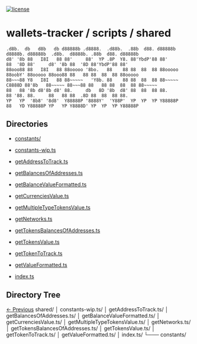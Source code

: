 
[![license](https://img.shields.io/github/license/jamesisaac/react-native-background-task.svg)](https://opensource.org/licenses/MIT)


# wallets-tracker / scripts / shared

```
.d8b.  db   d8b   db d88888b .d8888.  .d88b.  .88b  d88. d88888b        d8888b. d88888b  .d8b.  d8888b. .88b  d88. d88888b 
d8' '8b 88   I8I   88 88'     88'  YP .8P  Y8. 88'YbdP'88 88'            88  '8D 88'     d8' '8b 88  '8D 88'YbdP'88 88'     
88ooo88 88   I8I   88 88ooooo '8bo.   88    88 88  88  88 88ooooo        88oobY' 88ooooo 88ooo88 88   88 88  88  88 88ooooo 
88~~~88 Y8   I8I   88 88~~~~~   'Y8b. 88    88 88  88  88 88~~~~~ C8888D 88'8b   88~~~~~ 88~~~88 88   88 88  88  88 88~~~~~ 
88   88 '8b d8'8b d8' 88.     db   8D '8b  d8' 88  88  88 88.            88 '88. 88.     88   88 88  .8D 88  88  88 88.     
YP   YP  '8b8' '8d8'  Y88888P '8888Y'  'Y88P'  YP  YP  YP Y88888P        88   YD Y88888P YP   YP Y8888D' YP  YP  YP Y88888P 
```

## Directories
 - [constants/](./constants/)

 - [constants-wip.ts](./constants-wip.ts) - [getAddressToTrack.ts](./getAddressToTrack.ts) - [getBalancesOfAddresses.ts](./getBalancesOfAddresses.ts) - [getBalanceValueFormatted.ts](./getBalanceValueFormatted.ts) - [getCurrenciesValue.ts](./getCurrenciesValue.ts) - [getMultipleTypeTokensValue.ts](./getMultipleTypeTokensValue.ts) - [getNetworks.ts](./getNetworks.ts) - [getTokensBalancesOfAddresses.ts](./getTokensBalancesOfAddresses.ts) - [getTokensValue.ts](./getTokensValue.ts) - [getTokenToTrack.ts](./getTokenToTrack.ts) - [getValueFormatted.ts](./getValueFormatted.ts) - [index.ts](./index.ts)
## Directory Tree
[<- Previous](https://github.com/marc-aurele-besner/wallets-tracker)
shared/
   │   constants-wip.ts/
   │   getAddressToTrack.ts/
   │   getBalancesOfAddresses.ts/
   │   getBalanceValueFormatted.ts/
   │   getCurrenciesValue.ts/
   │   getMultipleTypeTokensValue.ts/
   │   getNetworks.ts/
   │   getTokensBalancesOfAddresses.ts/
   │   getTokensValue.ts/
   │   getTokenToTrack.ts/
   │   getValueFormatted.ts/
   │   index.ts/
   └─── constants/

